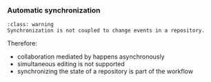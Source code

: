 ### Automatic synchronization

```{admonition} No coupling between changes and distribution
:class: warning
Synchronization is not coupled to change events in a repository.
```

Therefore:
- collaboration mediated by <i class="fab fa-git"></i> happens asynchronously
- simultaneous editing is not supported
- synchronizing the state of a repository is part of the <i class="fab fa-git"></i> workflow
